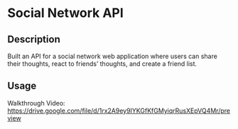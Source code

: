 # Social Network API

## Description
Built an API for a social network web application where users can share their thoughts, react to friends’ thoughts, and create a friend list.
## Usage

Walkthrough Video: https://drive.google.com/file/d/1rx2A9ey9IYKGfKfGMyiqrRusXEpVQ4Mr/preview